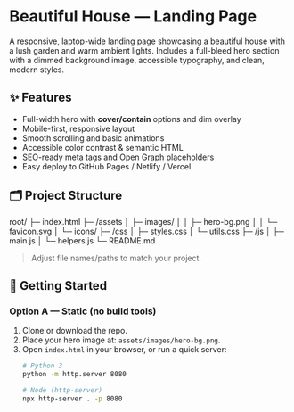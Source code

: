 # Beautiful House — Landing Page

A responsive, laptop-wide landing page showcasing a beautiful house with a lush garden and warm ambient lights. Includes a full-bleed hero section with a dimmed background image, accessible typography, and clean, modern styles.

## ✨ Features

- Full-width hero with **cover/contain** options and dim overlay
- Mobile-first, responsive layout
- Smooth scrolling and basic animations
- Accessible color contrast & semantic HTML
- SEO-ready meta tags and Open Graph placeholders
- Easy deploy to GitHub Pages / Netlify / Vercel

## 🗂 Project Structure

root/
├─ index.html
├─ /assets
│ ├─ images/
│ │ ├─ hero-bg.png
│ │ └─ favicon.svg
│ └─ icons/
├─ /css
│ ├─ styles.css
│ └─ utils.css
├─ /js
│ ├─ main.js
│ └─ helpers.js
└─ README.md



> Adjust file names/paths to match your project.

## 🚀 Getting Started

### Option A — Static (no build tools)
1. Clone or download the repo.
2. Place your hero image at: `assets/images/hero-bg.png`.
3. Open `index.html` in your browser, or run a quick server:
   ```bash
   # Python 3
   python -m http.server 8080

   # Node (http-server)
   npx http-server . -p 8080
